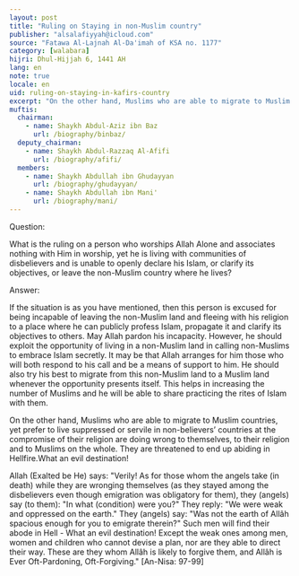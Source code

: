 ```yaml
---
layout: post
title: "Ruling on Staying in non-Muslim country"
publisher: "alsalafiyyah@icloud.com"
source: "Fatawa Al-Lajnah Al-Da'imah of KSA no. 1177"
category: [walabara]
hijri: Dhul-Hijjah 6, 1441 AH
lang: en
note: true
locale: en
uid: ruling-on-staying-in-kafirs-country
excerpt: "On the other hand, Muslims who are able to migrate to Muslim countries, yet prefer to live suppressed or servile in non-believers’ countries at the compromise of their religion are doing wrong to themselves, to their religion and to Muslims on the whole."
muftis:
  chairman: 
    - name: Shaykh Abdul-Aziz ibn Baz
      url: /biography/binbaz/
  deputy_chairman:
    - name: Shaykh Abdul-Razzaq Al-Afifi
      url: /biography/afifi/
  members: 
    - name: Shaykh Abdullah ibn Ghudayyan
      url: /biography/ghudayyan/
    - name: Shaykh Abdullah ibn Mani'
      url: /biography/mani/
---
```


Question: 
 
What is the ruling on a person who worships Allah Alone and associates nothing with Him in worship, yet he is living with communities of disbelievers and is unable to openly declare his Islam, or clarify its objectives, or leave the non-Muslim country where he lives?

Answer:

If the situation is as you have mentioned, then this person is excused for being incapable of leaving the non-Muslim land and fleeing with his religion to a place where he can publicly profess Islam, propagate it and clarify its objectives to others. May Allah pardon his incapacity. However, he should exploit the opportunity of living in a non-Muslim land in calling non-Muslims to embrace Islam secretly. It may be that Allah arranges for him those who will both respond to his call and be a means of support to him. He should also try his best to migrate from this non-Muslim land to a Muslim land whenever the opportunity presents itself. This helps in increasing the number of Muslims and he will be able to share practicing the rites of Islam with them.
 
On the other hand, Muslims who are able to migrate to Muslim countries, yet prefer to live suppressed or servile in non-believers’ countries at the compromise of their religion are doing wrong to themselves, to their religion and to Muslims on the whole. They are threatened to end up abiding in Hellfire.What an evil destination!

Allah (Exalted be He) says: "Verily! As for those whom the angels take (in death) while they are wronging themselves (as they stayed among the disbelievers even though emigration was obligatory for them), they (angels) say (to them): "In what (condition) were you?" They reply: "We were weak and oppressed on the earth." They (angels) say: "Was not the earth of Allâh spacious enough for you to emigrate therein?" Such men will find their abode in Hell - What an evil destination! Except the weak ones among men, women and children who cannot devise a plan, nor are they able to direct their way. These are they whom Allâh is likely to forgive them, and Allâh is Ever Oft-Pardoning, Oft-Forgiving." [An-Nisa: 97-99]
